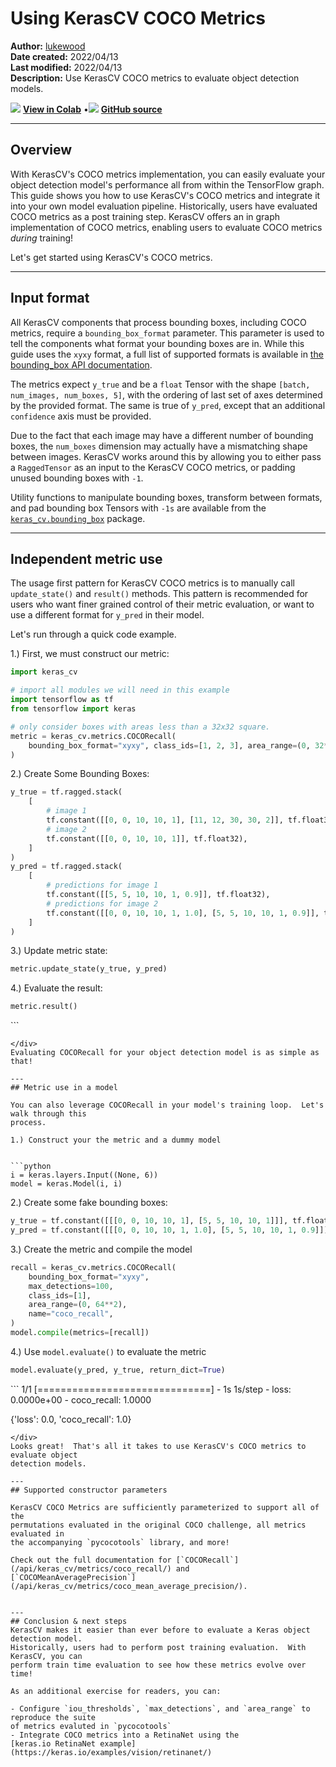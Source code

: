# Using KerasCV COCO Metrics

**Author:** [lukewood](https://lukewood.xyz)<br>
**Date created:** 2022/04/13<br>
**Last modified:** 2022/04/13<br>
**Description:** Use KerasCV COCO metrics to evaluate object detection models.


<img class="k-inline-icon" src="https://colab.research.google.com/img/colab_favicon.ico"/> [**View in Colab**](https://colab.research.google.com/github/keras-team/keras-io/blob/master/guides/ipynb/keras_cv/coco_metrics.ipynb)  <span class="k-dot">•</span><img class="k-inline-icon" src="https://github.com/favicon.ico"/> [**GitHub source**](https://github.com/keras-team/keras-io/blob/master/guides/keras_cv/coco_metrics.py)



---
## Overview

With KerasCV's COCO metrics implementation, you can easily evaluate your object
detection model's performance all from within the TensorFlow graph. This guide
shows you how to use KerasCV's COCO metrics and integrate it into your own model
evaluation pipeline.  Historically, users have evaluated COCO metrics as a post training
step.  KerasCV offers an in graph implementation of COCO metrics, enabling users to
evaluate COCO metrics *during* training!

Let's get started using KerasCV's COCO metrics.

---
## Input format

All KerasCV components that process bounding boxes, including COCO metrics, require a
`bounding_box_format` parameter.  This parameter is used to tell the components what
format your bounding boxes are in.  While this guide uses the `xyxy` format, a full
list of supported formats is available in
[the bounding_box API documentation](/api/keras_cv/bounding_box/formats).

The metrics expect `y_true` and be a `float` Tensor with the shape `[batch,
num_images, num_boxes, 5]`, with the ordering of last set of axes determined by the
provided format.  The same is true of `y_pred`, except that an additional `confidence`
axis must be provided.

Due to the fact that each image may have a different number of bounding boxes,
the `num_boxes` dimension may actually have a mismatching shape between images.
KerasCV works around this by allowing you to either pass a `RaggedTensor` as an
input to the KerasCV COCO metrics, or padding unused bounding boxes with `-1`.

Utility functions to manipulate bounding boxes, transform between formats, and
pad bounding box Tensors with `-1s` are available from the
[`keras_cv.bounding_box`](https://github.com/keras-team/keras-cv/blob/master/keras_cv/bounding_box)
package.

---
## Independent metric use

The usage first pattern for KerasCV COCO metrics is to manually call
`update_state()` and `result()` methods. This pattern is recommended for users
who want finer grained control of their metric evaluation, or want to use a
different format for `y_pred` in their model.

Let's run through a quick code example.

1.) First, we must construct our metric:


```python
import keras_cv

# import all modules we will need in this example
import tensorflow as tf
from tensorflow import keras

# only consider boxes with areas less than a 32x32 square.
metric = keras_cv.metrics.COCORecall(
    bounding_box_format="xyxy", class_ids=[1, 2, 3], area_range=(0, 32**2)
)
```

2.) Create Some Bounding Boxes:


```python
y_true = tf.ragged.stack(
    [
        # image 1
        tf.constant([[0, 0, 10, 10, 1], [11, 12, 30, 30, 2]], tf.float32),
        # image 2
        tf.constant([[0, 0, 10, 10, 1]], tf.float32),
    ]
)
y_pred = tf.ragged.stack(
    [
        # predictions for image 1
        tf.constant([[5, 5, 10, 10, 1, 0.9]], tf.float32),
        # predictions for image 2
        tf.constant([[0, 0, 10, 10, 1, 1.0], [5, 5, 10, 10, 1, 0.9]], tf.float32),
    ]
)
```

3.) Update metric state:


```python
metric.update_state(y_true, y_pred)
```

4.) Evaluate the result:


```python
metric.result()
```




<div class="k-default-codeblock">
```
<tf.Tensor: shape=(), dtype=float32, numpy=0.25>

```
</div>
Evaluating COCORecall for your object detection model is as simple as that!

---
## Metric use in a model

You can also leverage COCORecall in your model's training loop.  Let's walk through this
process.

1.) Construct your the metric and a dummy model


```python
i = keras.layers.Input((None, 6))
model = keras.Model(i, i)
```

2.) Create some fake bounding boxes:


```python
y_true = tf.constant([[[0, 0, 10, 10, 1], [5, 5, 10, 10, 1]]], tf.float32)
y_pred = tf.constant([[[0, 0, 10, 10, 1, 1.0], [5, 5, 10, 10, 1, 0.9]]], tf.float32)
```

3.) Create the metric and compile the model


```python
recall = keras_cv.metrics.COCORecall(
    bounding_box_format="xyxy",
    max_detections=100,
    class_ids=[1],
    area_range=(0, 64**2),
    name="coco_recall",
)
model.compile(metrics=[recall])
```

4.) Use `model.evaluate()` to evaluate the metric


```python
model.evaluate(y_pred, y_true, return_dict=True)
```

<div class="k-default-codeblock">
```
1/1 [==============================] - 1s 1s/step - loss: 0.0000e+00 - coco_recall: 1.0000

{'loss': 0.0, 'coco_recall': 1.0}

```
</div>
Looks great!  That's all it takes to use KerasCV's COCO metrics to evaluate object
detection models.

---
## Supported constructor parameters

KerasCV COCO Metrics are sufficiently parameterized to support all of the
permutations evaluated in the original COCO challenge, all metrics evaluated in
the accompanying `pycocotools` library, and more!

Check out the full documentation for [`COCORecall`](/api/keras_cv/metrics/coco_recall/) and
[`COCOMeanAveragePrecision`](/api/keras_cv/metrics/coco_mean_average_precision/).


---
## Conclusion & next steps
KerasCV makes it easier than ever before to evaluate a Keras object detection model.
Historically, users had to perform post training evaluation.  With KerasCV, you can
perform train time evaluation to see how these metrics evolve over time!

As an additional exercise for readers, you can:

- Configure `iou_thresholds`, `max_detections`, and `area_range` to reproduce the suite
of metrics evaluted in `pycocotools`
- Integrate COCO metrics into a RetinaNet using the
[keras.io RetinaNet example](https://keras.io/examples/vision/retinanet/)
